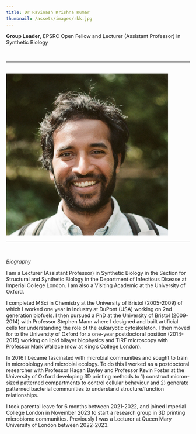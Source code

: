 ```yaml
---
title: Dr Ravinash Krishna Kumar
thumbnail: /assets/images/rkk.jpg
---
```


**Group Leader**, EPSRC Open Fellow and Lecturer (Assistant Professor) in Synthetic Biology 

<br>

***

<br>


<img src ="/assets/images/rkk.jpg" width="444" heigth="444">


<br>

***

<br>


*Biography*

I am a Lecturer (Assistant Professor) in Synthetic Biology in the Section for Structural and Synthetic Biology in the Department of Infectious Disease at Imperial College London. I am also a Visiting Academic at the University of Oxford.

I completed MSci in Chemistry at the University of Bristol (2005-2009) of which I worked one year in Industry at DuPont (USA) working on 2nd generation biofuels. I then pursued a PhD at the University of Bristol (2009-2014) with Professor Stephen Mann where I designed and built artificial cells for understanding the role of the eukaryotic cytoskeleton. I then moved for to the University of Oxford for a one-year postdoctoral position (2014-2015) working on lipid bilayer biophysics and TIRF microscopy with Professor Mark Wallace (now at King’s College London). 

In 2016 I became fascinated with microbial communities and sought to train in microbiology and microbial ecology. To do this I worked as a postdoctoral researcher with Professor Hagan Bayley and Professor Kevin Foster at the University of Oxford developing 3D printing methods to 1) construct micron-sized patterned compartments to control cellular behaviour and 2) generate patterned bacterial communities to understand structure/function relationships. 

I took parental leave for 6 months between 2021-2022, and joined Imperial College London in November 2023 to start a research group in 3D printing microbiome communities. Previously I was a Lecturer at Queen Mary University of London between 2022-2023.

